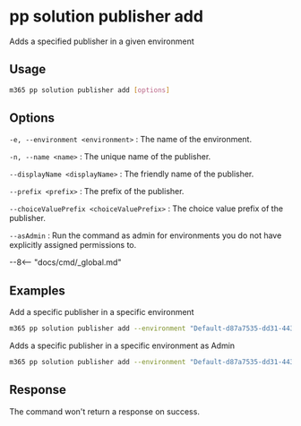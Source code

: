 # pp solution publisher add

Adds a specified publisher in a given environment

## Usage

```sh
m365 pp solution publisher add [options]
```

## Options

`-e, --environment <environment>`
: The name of the environment.

`-n, --name <name>`
: The unique name of the publisher.

`--displayName <displayName>`
: The friendly name of the publisher.

`--prefix <prefix>`
: The prefix of the publisher.

`--choiceValuePrefix <choiceValuePrefix>`
: The choice value prefix of the publisher.

`--asAdmin`
: Run the command as admin for environments you do not have explicitly assigned permissions to.

--8<-- "docs/cmd/_global.md"

## Examples

Add a specific publisher in a specific environment

```sh
m365 pp solution publisher add --environment "Default-d87a7535-dd31-4437-bfe1-95340acd55c5" --name "Contoso" --displayName "Contoso" --prefix "new" --choiceValuePrefix 10000
```

Adds a specific publisher in a specific environment as Admin

```sh
m365 pp solution publisher add --environment "Default-d87a7535-dd31-4437-bfe1-95340acd55c5" --name "Contoso" --displayName "Contoso" --prefix "new" --choiceValuePrefix 10000 --asAdmin
```

## Response

The command won't return a response on success.
